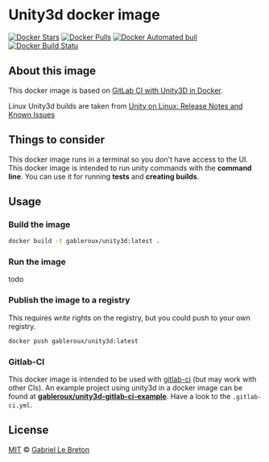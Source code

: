 # Unity3d docker image

[![Docker Stars](https://img.shields.io/docker/stars/gableroux/unity3d.svg)](https://hub.docker.com/r/gableroux/unity3d/) [![Docker Pulls](https://img.shields.io/docker/pulls/gableroux/unity3d.svg)](https://hub.docker.com/r/gableroux/unity3d/) [![Docker Automated buil](https://img.shields.io/docker/automated/gableroux/unity3d.svg)](https://hub.docker.com/r/gableroux/unity3d/) [![Docker Build Statu](https://img.shields.io/docker/build/gableroux/unity3d.svg)](https://hub.docker.com/r/gableroux/unity3d/)

## About this image

This docker image is based on [GitLab CI with Unity3D in Docker](https://www.projects.science.uu.nl/DGKVj16/blog/gitlab-ci-with-unity3d-in-docker/).

Linux Unity3d builds are taken from [Unity on Linux: Release Notes and Known Issues](https://forum.unity3d.com/threads/unity-on-linux-release-notes-and-known-issues.350256/)

## Things to consider

This docker image runs in a terminal so you don't have access to the UI. This docker image is intended to run unity commands with the **command line**. You can use it for running **tests** and **creating builds**.

## Usage

### Build the image

```bash
docker build -t gableroux/unity3d:latest .
```

### Run the image

todo

### Publish the image to a registry

This requires _write_ rights on the registry, but you could push to your own registry.

```bash
docker push gableroux/unity3d:latest
```

### Gitlab-CI

This docker image is intended to be used with [gitlab-ci](https://about.gitlab.com/features/gitlab-ci-cd/) (but may work with other CIs). An example project using unity3d in a docker image can be found at **[gableroux/unity3d-gitlab-ci-example](https://gitlab.com/gableroux/unity3d-gitlab-ci-example)**. Have a look to the `.gitlab-ci.yml`.

## License

[MIT](LICENSE.md) © [Gabriel Le Breton](https://gableroux.com)


